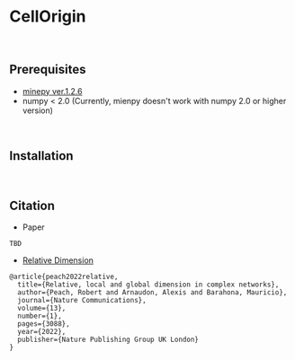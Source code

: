 # CellOrigin

&nbsp;
  
## Prerequisites
* [minepy ver.1.2.6](https://github.com/minepy/minepy)
* numpy < 2.0 (Currently, mienpy doesn't work with numpy 2.0 or higher version)


&nbsp;

## Installation


&nbsp;

## Citation
* Paper
```
TBD
```
* [Relative Dimension](https://github.com/barahona-research-group/DynGDim)
```
@article{peach2022relative,
  title={Relative, local and global dimension in complex networks},
  author={Peach, Robert and Arnaudon, Alexis and Barahona, Mauricio},
  journal={Nature Communications},
  volume={13},
  number={1},
  pages={3088},
  year={2022},
  publisher={Nature Publishing Group UK London}
}
```
